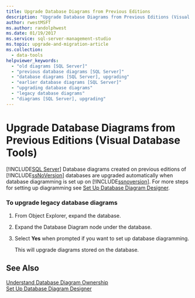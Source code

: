 ```yaml
---
title: Upgrade Database Diagrams from Previous Editions
description: "Upgrade Database Diagrams from Previous Editions (Visual Database Tools)"
author: rwestMSFT
ms.author: randolphwest
ms.date: 01/19/2017
ms.service: sql-server-management-studio
ms.topic: upgrade-and-migration-article
ms.collection:
  - data-tools
helpviewer_keywords:
  - "old diagrams [SQL Server]"
  - "previous database diagrams [SQL Server]"
  - "database diagrams [SQL Server], upgrading"
  - "earlier database diagrams [SQL Server]"
  - "upgrading database diagrams"
  - "legacy database diagrams"
  - "diagrams [SQL Server], upgrading"
---
```

# Upgrade Database Diagrams from Previous Editions (Visual Database Tools)
[!INCLUDE[SQL Server](../includes/applies-to-version/sqlserver.md)]
Database diagrams created on previous editions of [!INCLUDE[ssNoVersion](../includes/ssnoversion-md.md)] databases are upgraded automatically when database diagramming is set up on [!INCLUDE[ssnoversion](../includes/ssnoversion-md.md)]. For more steps for setting up diagramming see [Set Up Database Diagram Designer](set-up-database-diagram-designer-visual-database-tools.md).  
  
### To upgrade legacy database diagrams  
  
1.  From Object Explorer, expand the database.  
  
2.  Expand the Database Diagram node under the database.  
  
3.  Select **Yes** when prompted if you want to set up database diagramming.  
  
    This will upgrade diagrams stored on the database.  
  
## See Also  
[Understand Database Diagram Ownership](understand-database-diagram-ownership-visual-database-tools.md)  
[Set Up Database Diagram Designer](set-up-database-diagram-designer-visual-database-tools.md)  
  
